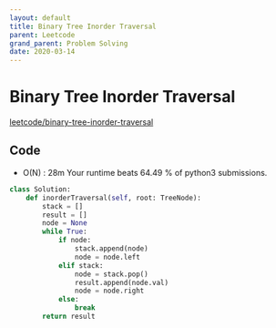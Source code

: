 ```yaml
---
layout: default
title: Binary Tree Inorder Traversal
parent: Leetcode
grand_parent: Problem Solving
date: 2020-03-14
---
```


# Binary Tree Inorder Traversal

[leetcode/binary-tree-inorder-traversal](https://www.leetcode.com/problems/binary-tree-inorder-traversal/)

## Code

- O(N) : 28m Your runtime beats 64.49 % of python3 submissions.

```python
class Solution:
    def inorderTraversal(self, root: TreeNode):
        stack = []
        result = []
        node = None
        while True:
            if node:
                stack.append(node)
                node = node.left
            elif stack:
                node = stack.pop()
                result.append(node.val)
                node = node.right
            else:
                break
        return result
```